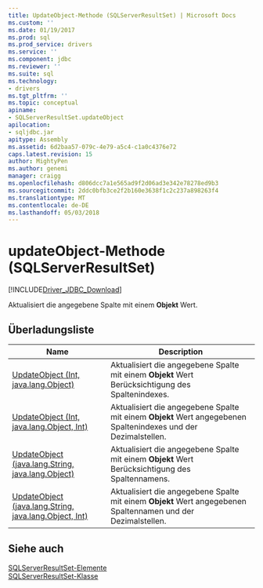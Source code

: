 ```yaml
---
title: UpdateObject-Methode (SQLServerResultSet) | Microsoft Docs
ms.custom: ''
ms.date: 01/19/2017
ms.prod: sql
ms.prod_service: drivers
ms.service: ''
ms.component: jdbc
ms.reviewer: ''
ms.suite: sql
ms.technology:
- drivers
ms.tgt_pltfrm: ''
ms.topic: conceptual
apiname:
- SQLServerResultSet.updateObject
apilocation:
- sqljdbc.jar
apitype: Assembly
ms.assetid: 6d2baa57-079c-4e79-a5c4-c1a0c4376e72
caps.latest.revision: 15
author: MightyPen
ms.author: genemi
manager: craigg
ms.openlocfilehash: d806dcc7a1e565ad9f2d06ad3e342e78278ed9b3
ms.sourcegitcommit: 2ddc0bfb3ce2f2b160e3638f1c2c237a898263f4
ms.translationtype: MT
ms.contentlocale: de-DE
ms.lasthandoff: 05/03/2018
---
```

# <a name="updateobject-method-sqlserverresultset"></a>updateObject-Methode (SQLServerResultSet)
[!INCLUDE[Driver_JDBC_Download](../../../includes/driver_jdbc_download.md)]

  Aktualisiert die angegebene Spalte mit einem **Objekt** Wert.  
  
## <a name="overload-list"></a>Überladungsliste  
  
|Name|Description|  
|----------|-----------------|  
|[UpdateObject (Int, java.lang.Object)](../../../connect/jdbc/reference/updateobject-method-int-java-lang-object.md)|Aktualisiert die angegebene Spalte mit einem **Objekt** Wert Berücksichtigung des Spaltenindexes.|  
|[UpdateObject (Int, java.lang.Object, Int)](../../../connect/jdbc/reference/updateobject-method-int-java-lang-object-int.md)|Aktualisiert die angegebene Spalte mit einem **Objekt** Wert angegebenen Spaltenindexes und der Dezimalstellen.|  
|[UpdateObject (java.lang.String, java.lang.Object)](../../../connect/jdbc/reference/updateobject-method-java-lang-string-java-lang-object.md)|Aktualisiert die angegebene Spalte mit einem **Objekt** Wert Berücksichtigung des Spaltennamens.|  
|[UpdateObject (java.lang.String, java.lang.Object, Int)](../../../connect/jdbc/reference/updateobject-method-java-lang-string-java-lang-object-int.md)|Aktualisiert die angegebene Spalte mit einem **Objekt** Wert angegebenen Spaltennamen und der Dezimalstellen.|  
  
## <a name="see-also"></a>Siehe auch  
 [SQLServerResultSet-Elemente](../../../connect/jdbc/reference/sqlserverresultset-members.md)   
 [SQLServerResultSet-Klasse](../../../connect/jdbc/reference/sqlserverresultset-class.md)  
  
  

